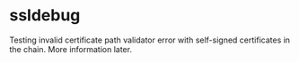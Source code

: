 # ssldebug

Testing invalid certificate path validator error with self-signed certificates in the chain. 
More information later.
